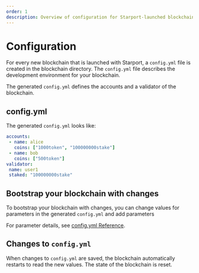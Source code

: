 ```yaml
---
order: 1
description: Overview of configuration for Starport-launched blockchains
---
```


# Configuration

For every new blockchain that is launched with Starport, a `config.yml` file is created in the blockchain directory. The `config.yml` file describes the development environment for your blockchain.

The generated `config.yml` defines the accounts and a validator of the blockchain.

## config.yml

The generated `config.yml` looks like:

```yml
accounts:
 - name: alice
   coins: ["1000token", "100000000stake"]
 - name: bob
   coins: ["500token"]
validator:
 name: user1
 staked: "100000000stake"
```

## Bootstrap your blockchain with changes

To bootstrap your blockchain with changes, you can change values for parameters in the generated `config.yml` and add parameters

For parameter details, see [config.yml Reference](./reference.md).

## Changes to `config.yml`

When changes to `config.yml` are saved, the blockchain automatically restarts to read the new values. The state of the blockchain is reset.
